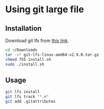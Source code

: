 # Using git large file
## Installation
Download git lfs from [this link](https://github.com/git-lfs/git-lfs/releases/download/v2.9.0/git-lfs-linux-amd64-v2.9.0.tar.gz).

```bash
cd ~/Downloads
tar -xf git-lfs-linux-amd64-v2.9.0.tar.gz
chmod 755 install.sh
sudo ./install.sh
```

## Usage
```bash
git lfs install
git lfs track "*.m"
git add .gitattributes
```

